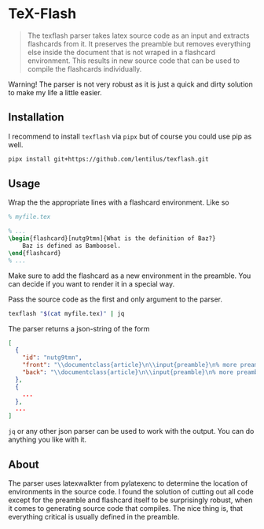 # TeX-Flash 

> The texflash parser takes latex source code as an input and extracts flashcards from it. It preserves the preamble but removes everything else inside the document that is not wraped in a flashcard environment. This results in new source code that can be used to compile the flashcards individually.

Warning! The parser is not very robust as it is just a quick and dirty solution to make my life a little easier.

## Installation

I recommend to install `texflash` via  `pipx` but of course you could use pip as well.
```bash
pipx install git+https://github.com/lentilus/texflash.git
```

## Usage
Wrap the the appropriate lines with a flashcard environment. Like so
```latex
% myfile.tex

% ...
\begin{flashcard}[nutg9tmn]{What is the definition of Baz?}
	Baz is defined as Bamboosel.
\end{flashcard}
% ...
```
Make sure to add the flashcard as a new environment in the preamble. You can decide if you want to render it in a special way.

Pass the source code as the first and only argument to the parser.
```bash
texflash "$(cat myfile.tex)" | jq
```

The parser returns a json-string of the form
```json
[
  {
    "id": "nutg9tmn",
    "front": "\\documentclass{article}\n\\input{preamble}\n% more preamble\n\n\n\\begin{document}\ndefintion of Baz\n\\end{document}",
    "back": "\\documentclass{article}\n\\input{preamble}\n% more preamble\n\n\n\\begin{document}\n\\begin{flashcard}[nutg9tmn]{defintion of Baz}\n\tBaz is defined as Bamboosel.\n\\end{flashcard}\n\\end{document}"
  },
  {
    ...
  },
  ...
]
```

`jq` or any other json parser can be used to work with the output. You can do anything you like with it.

## About
The parser uses latexwalkter from pylatexenc to determine the location of environments in the source code. I found the solution of cutting out all code except for the preamble and flashcard itself to be surprisingly robust, when it comes to generating source code that compiles. The nice thing is, that everything critical is usually defined in the preamble.
